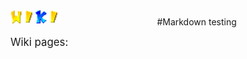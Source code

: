 <!DOCTYPE html>
<head>
	<title>Patches - SM64 PC Port</title>
	<link rel="icon" href="../favicon.ico">
	<link rel="stylesheet" href="../style.css">
</head>

<body>
	<div style="display: flex;">
		<div id="wikilist">
			<!--List of wiki pages-->
			<img src="../img/wiki.png" onclick="window.location.href = 'http://sm64pcport.tk/wiki/';" style="width: 80px; cursor: url(../img/cursorpointer.png), auto;"></img><br><br>
			<a style="font-size: 120%;">Wiki pages:</a>
		</div>
		<div style="margin: 10px auto; text-align: center;" markdown="1">
			<!--Write in this div the wiki things-->
			#Markdown testing
		</div>
	</div>
	<script src="getpagesinfolder.js"></script>
</body>